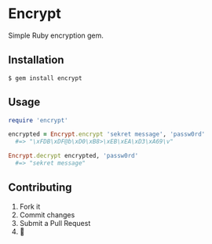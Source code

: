 # Encrypt

Simple Ruby encryption gem.

## Installation

    $ gem install encrypt

## Usage

```ruby
require 'encrypt'

encrypted = Encrypt.encrypt 'sekret message', 'passw0rd'
  #=> "\xFDB\xDF@b\xD0\xB8>\xEB\xEA\xD3\xA69\v"

Encrypt.decrypt encrypted, 'passw0rd'
  #=> "sekret message"
```

## Contributing

1. Fork it
2. Commit changes
3. Submit a Pull Request
4.  :cake:

